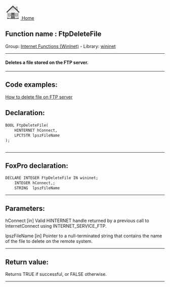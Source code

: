 [<img src="../../images/home.png"> Home ](https://github.com/VFPX/Win32API)  

## Function name : FtpDeleteFile
Group: [Internet Functions (WinInet)](../../functions_group.md#Internet_Functions_(WinInet))  -  Library: [wininet](../../../libraries.md#wininet)  
***  


#### Deletes a file stored on the FTP server.
***  


## Code examples:
[How to delete file on FTP server](../../samples/sample_071.md)  

## Declaration:
```foxpro  
BOOL FtpDeleteFile(
    HINTERNET hConnect,
    LPCTSTR lpszFileName
);
  
```  
***  


## FoxPro declaration:
```foxpro  
DECLARE INTEGER FtpDeleteFile IN wininet;
   	INTEGER hConnect,;
   	STRING  lpszFileName  
```  
***  


## Parameters:
hConnect
[in] Valid HINTERNET handle returned by a previous call to InternetConnect using INTERNET_SERVICE_FTP.

lpszFileName
[in] Pointer to a null-terminated string that contains the name of the file to delete on the remote system.  
***  


## Return value:
Returns TRUE if successful, or FALSE otherwise.  
***  

